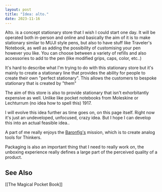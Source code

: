 ```yaml
---
layout: post
title: "Idea: alto."
date: 2023-11-16
---
```

Alto. is a concept stationary store that I wish I could start one day. It will be operated both in-person and online and basically the aim of it is to make stationary similar to MUJI style pens, but also to have stuff like Traveler's Notebook, as well as adding the possibility of customising your pen however you like. You can choose between a variety of refills and also accessories to add to the pen (like modified grips, caps, color, etc..)

It's hard to describe what I'm trying to do with this stationary store but it's mainly to create a stationary line that provides the ability for people to create their own "perfect stationary". This allows the customers to bespoke stationary that is created by "them"

The aim of this store is also to provide stationary that isn't exhorbitantly expensive as well. Unlike like pocket notebooks from Moleskine or Lechturrum (no idea how to spell this) 1917. 

I will evolve this idea further as time goes on, on this page itself. Right now it's just an undeveloped, unfocused, crazy idea. But I hope I can develop this into an actual feasible idea..

A part of me really enjoys the [Baronfig's](https://baronfig.com) mission, which is to create analog tools for Thinkers.

Packaging is also an important thing that I need to really work on, the unboxing experience really defines a large part of the perceived quality of a product.

## See Also
[[The Magical Pocket Book]]

